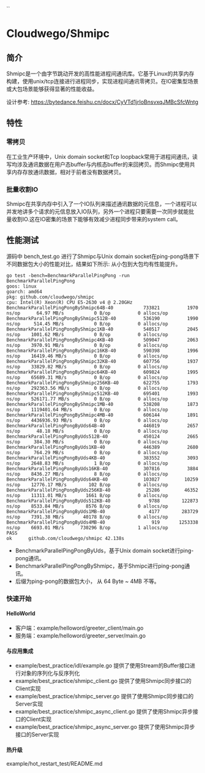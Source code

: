 ``

# Cloudwego/Shmipc

## 简介

Shmipc是一个由字节跳动开发的高性能进程间通讯库。它基于Linux的共享内存构建，使用unix/tcp连接进行进程同步，实现进程间通讯零拷贝。在IO密集型场景或大包场景能够获得显著的性能收益。

设计参考: https://bytedance.feishu.cn/docx/CyVTd1jrIoBnsvxqJMBcSfcWntg

## 特性

### 零拷贝

在工业生产环境中，Unix domain socket和Tcp loopback常用于进程间通讯，读写均涉及通讯数据在用户态buffer与内核态buffer的来回拷贝。而Shmipc使用共享内存存放通讯数据，相对于前者没有数据拷贝。

### 批量收割IO

Shmipc在共享内存中引入了一个IO队列来描述通讯数据的元信息，一个进程可以并发地讲多个请求的元信息放入IO队列，另外一个进程只要需要一次同步就能批量收割IO.这在IO密集的场景下能够有效减少进程同步带来的system call。

## 性能测试

源码中 bench_test.go 进行了Shmipc与Unix domain socket在ping-pong场景下不同数据包大小的性能对比，结果如下所示: 从小包到大包均有性能提升。

```
go test -bench=BenchmarkParallelPingPong -run BenchmarkParallelPingPong
goos: linux
goarch: amd64
pkg: github.com/cloudwego/shmipc
cpu: Intel(R) Xeon(R) CPU E5-2630 v4 @ 2.20GHz
BenchmarkParallelPingPongByShmipc64B-40      	  733821	      1970 ns/op	  64.97 MB/s	       0 B/op	       0 allocs/op
BenchmarkParallelPingPongByShmipc512B-40     	  536190	      1990 ns/op	 514.45 MB/s	       0 B/op	       0 allocs/op
BenchmarkParallelPingPongByShmipc1KB-40      	  540517	      2045 ns/op	1001.62 MB/s	       0 B/op	       0 allocs/op
BenchmarkParallelPingPongByShmipc4KB-40      	  509047	      2063 ns/op	3970.91 MB/s	       0 B/op	       0 allocs/op
BenchmarkParallelPingPongByShmipc16KB-40     	  590398	      1996 ns/op	16419.46 MB/s	       0 B/op	       0 allocs/op
BenchmarkParallelPingPongByShmipc32KB-40     	  607756	      1937 ns/op	33829.82 MB/s	       0 B/op	       0 allocs/op
BenchmarkParallelPingPongByShmipc64KB-40     	  609824	      1995 ns/op	65689.31 MB/s	       0 B/op	       0 allocs/op
BenchmarkParallelPingPongByShmipc256KB-40    	  622755	      1793 ns/op	292363.56 MB/s	       0 B/op	       0 allocs/op
BenchmarkParallelPingPongByShmipc512KB-40    	  695401	      1993 ns/op	526171.77 MB/s	       0 B/op	       0 allocs/op
BenchmarkParallelPingPongByShmipc1MB-40      	  538208	      1873 ns/op	1119401.64 MB/s	       0 B/op	       0 allocs/op
BenchmarkParallelPingPongByShmipc4MB-40      	  606144	      1891 ns/op	4436936.93 MB/s	       0 B/op	       0 allocs/op
BenchmarkParallelPingPongByUds64B-40         	  446019	      2657 ns/op	  48.18 MB/s	       0 B/op	       0 allocs/op
BenchmarkParallelPingPongByUds512B-40        	  450124	      2665 ns/op	 384.30 MB/s	       0 B/op	       0 allocs/op
BenchmarkParallelPingPongByUds1KB-40         	  446389	      2680 ns/op	 764.29 MB/s	       0 B/op	       0 allocs/op
BenchmarkParallelPingPongByUds4KB-40         	  383552	      3093 ns/op	2648.83 MB/s	       1 B/op	       0 allocs/op
BenchmarkParallelPingPongByUds16KB-40        	  307816	      3884 ns/op	8436.27 MB/s	       8 B/op	       0 allocs/op
BenchmarkParallelPingPongByUds64KB-40        	  103027	     10259 ns/op	12776.17 MB/s	     102 B/op	       0 allocs/op
BenchmarkParallelPingPongByUds256KB-40       	   25286	     46352 ns/op	11311.01 MB/s	    1661 B/op	       0 allocs/op
BenchmarkParallelPingPongByUds512KB-40       	    9788	    122873 ns/op	8533.84 MB/s	    8576 B/op	       0 allocs/op
BenchmarkParallelPingPongByUds1MB-40         	    4177	    283729 ns/op	7391.38 MB/s	   40178 B/op	       0 allocs/op
BenchmarkParallelPingPongByUds4MB-40         	     919	   1253338 ns/op	6693.01 MB/s	  730296 B/op	       1 allocs/op
PASS
ok  	github.com/cloudwego/shmipc	42.138s
```

- BenchmarkParallelPingPongByUds，基于Unix domain socket进行ping-pong通讯。
- BenchmarkParallelPingPongByShmipc，基于Shmipc进行ping-pong通讯。
- 后缀为ping-pong的数据包大小， 从 64 Byte ~ 4MB 不等。

### 快速开始

#### HelloWorld

- 客户端：example/helloword/greeter_client/main.go
- 服务端：example/helloword/greeter_server/main.go

#### 与应用集成

- example/best_practice/idl/example.go 提供了使用Stream的Buffer接口进行对象的序列化与反序列化
- example/best_practice/shmipc_client.go 提供了使用Shmipc同步接口的Client实现
- example/best_practice/shmipc_server.go 提供了使用Shmipc同步接口的Server实现
- example/best_practice/shmipc_async_client.go 提供了使用Shmipc异步接口的Client实现
- example/best_practice/shmipc_async_server.go 提供了使用Shmipc异步接口的Server实现

#### 热升级

example/hot_restart_test/README.md
